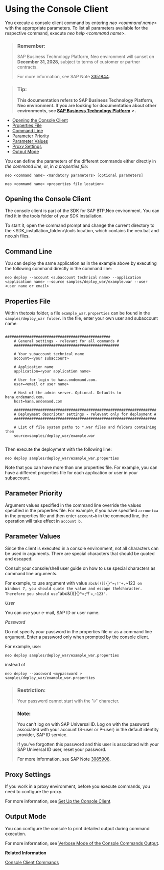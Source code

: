 <!-- loio8900b22376f84c609ee9baf5bf67130a -->

# Using the Console Client

You execute a console client command by entering *neo <command name\>* with the appropriate parameters. To list all parameters available for the respective command, execute *neo help <command name\>*.

> ### Remember:  
> SAP Business Technology Platform, Neo environment will sunset on **December 31, 2028**, subject to terms of customer or partner contracts.
> 
> For more information, see SAP Note [3351844](https://launchpad.support.sap.com/#/notes/3351844).

> ### Tip:  
> **This documentation refers to SAP Business Technology Platform, Neo environment. If you are looking for documentation about other environments, see [SAP Business Technology Platform](https://help.sap.com/viewer/65de2977205c403bbc107264b8eccf4b/Cloud/en-US/6a2c1ab5a31b4ed9a2ce17a5329e1dd8.html "SAP Business Technology Platform (SAP BTP) is an integrated offering comprised of four technology portfolios: database and data management, application development and integration, analytics, and intelligent technologies. The platform offers users the ability to turn data into business value, compose end-to-end business processes, and build and extend SAP applications quickly.") :arrow_upper_right:.**



-   [Opening the Console Client](using-the-console-client-8900b22.md#loio8900b22376f84c609ee9baf5bf67130a__opening_the_console_client)
-   [Properties File](using-the-console-client-8900b22.md#loio8900b22376f84c609ee9baf5bf67130a__properties_file)
-   [Command Line](using-the-console-client-8900b22.md#loio8900b22376f84c609ee9baf5bf67130a__command_line)
-   [Parameter Priority](using-the-console-client-8900b22.md#loio8900b22376f84c609ee9baf5bf67130a__parameter_priority)
-   [Parameter Values](using-the-console-client-8900b22.md#loio8900b22376f84c609ee9baf5bf67130a__parameter_values)
-   [Proxy Settings](using-the-console-client-8900b22.md#loio8900b22376f84c609ee9baf5bf67130a__proxy_settings)
-   [Output Mode](using-the-console-client-8900b22.md#loio8900b22376f84c609ee9baf5bf67130a__output_mode)

You can define the parameters of the different commands either directly in *the command line*, or, in *a properties file*:

```
neo <command name> <mandatory parameters> [optional parameters]
```

```
neo <command name> <properties file location>
```



<a name="loio8900b22376f84c609ee9baf5bf67130a__opening_the_console_client"/>

## Opening the Console Client

The console client is part of the SDK for SAP BTP,Neo environment. You can find it in the tools folder of your SDK installation.

To start it, open the command prompt and change the current directory to the <SDK\_installation\_folder\>\\tools location, which contains the neo.bat and neo.sh files.



<a name="loio8900b22376f84c609ee9baf5bf67130a__command_line"/>

## Command Line

You can deploy the same application as in the example above by executing the following command directly in the command line:

```
neo deploy --account <subaccount technical name> --application <application name> --source samples/deploy_war/example.war --user <user name or email>
```



<a name="loio8900b22376f84c609ee9baf5bf67130a__properties_file"/>

## Properties File

Within the*tools* folder, a file `example_war.properties` can be found in the `samples/deploy_war folder`. In the file, enter your own user and subaccount name:

```

################################################
    # General settings - relevant for all commands #
    ################################################

    # Your subaccount technical name
    account=<your subaccount>

    # Application name
    application=<your application name>

    # User for login to hana.ondemand.com.
    user=<email or user name>

    # Host of the admin server. Optional. Defaults to hana.ondemand.com.
    host=hana.ondemand.com

    #################################################################
    # Deployment descriptor settings - relevant only for deployment #
    #################################################################

    # List of file system paths to *.war files and folders containing them
    source=samples/deploy_war/example.war
  

```

Then execute the deployment with the following line:

```
neo deploy samples/deploy_war/example_war.properties
```

Note that you can have more than one properties file. For example, you can have a different properties file for each application or user in your subaccount.



<a name="loio8900b22376f84c609ee9baf5bf67130a__parameter_priority"/>

## Parameter Priority

Argument values specified in the command line override the values specified in the properties file. For example, if you have specified `account=a` in the properties file and then enter `account=b` in the command line, the operation will take effect in `account b`.



<a name="loio8900b22376f84c609ee9baf5bf67130a__parameter_values"/>

## Parameter Values

Since the client is executed in a console environment, not all characters can be used in arguments. There are special characters that should be quoted and escaped.

Consult your console/shell user guide on how to use special characters as command line arguments.

For example, to use argument with value `abc&()[]{}^=;!'+,`~123` on Windows 7, you should quote the value and escape the`!` character. Therefore you should use `"abc&()[]{}^=;^!'+,`~123"`.

*User*

You can use your e-mail, SAP ID or user name.

*Password*

Do not specify your password in the properties file or as a command line argument. Enter a password only when prompted by the console client.

For example, use:

```
neo deploy samples/deploy_war/example_war.properties
```

instead of

```
neo deploy --password <mypassword > samples/deploy_war/example_war.properties
```

> ### Restriction:  
> Your password cannot start with the "`@`" character.

> ### Note:  
> You can't log on with SAP Universal ID. Log on with the password associated with your account \(S-user or P-user\) in the default identity provider, SAP ID service.
> 
> If you've forgotten this password and this user is associated with your SAP Universal ID user, reset your password.
> 
> For more information, see SAP Note [3085908](https://launchpad.support.sap.com/#/notes/3085908).



<a name="loio8900b22376f84c609ee9baf5bf67130a__proxy_settings"/>

## Proxy Settings

If you work in a proxy environment, before you execute commands, you need to configure the proxy.

For more information, see [Set Up the Console Client](https://help.sap.com/viewer/ea72206b834e4ace9cd834feed6c0e09/Cloud/en-US/7613dee4711e1014839a8273b0e91070.html).



<a name="loio8900b22376f84c609ee9baf5bf67130a__output_mode"/>

## Output Mode

You can configure the console to print detailed output during command execution.

For more information, see [Verbose Mode of the Console Commands Output](https://help.sap.com/viewer/ea72206b834e4ace9cd834feed6c0e09/Cloud/en-US/4b6069b765fd4b299fbdd1415901d3da.html).

**Related Information**  


[Console Client Commands](https://help.sap.com/viewer/ea72206b834e4ace9cd834feed6c0e09/Cloud/en-US/56e309f496cc446ba441d862db94cb18.html)

